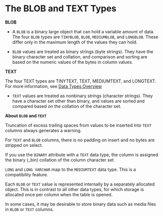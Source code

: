 # The BLOB and TEXT Types

**BLOB**

- A `BLOB` is a binary large object that can hold a variable amount of data. The four `BLOB` types are `TINYBLOB`, `BLOB`, `MEDIUMBLOB`, and `LONGBLOB`. These differ only in the maximum length of the values they can hold.

- `BLOB` values are treated as binary strings (byte strings). They have the binary character set and collation, and comparison and sorting are based on the numeric values of the bytes in column values.

**TEXT**

The four TEXT types are TINYTEXT, TEXT, MEDIUMTEXT, and LONGTEXT. For more information, see [Data Types Overview](data-types.md)

- `TEXT` values are treated as nonbinary strings (character strings). They have a character set other than binary, and values are sorted and compared based on the collation of the character set.

<!--If strict SQL mode is not enabled and you assign a value to a BLOB or TEXT column that exceeds the column's maximum length, the value is truncated to fit and a warning is generated. For truncation of nonspace characters, you can cause an error to occur (rather than a warning) and suppress insertion of the value by using strict SQL mode. See Section 5.1.11, “Server SQL Modes”.-->

**About `BLOB` and `TEXT`**

Truncation of excess trailing spaces from values to be inserted into `TEXT` columns always generates a warning.

For `TEXT` and `BLOB` columns, there is no padding on insert and no bytes are stripped on select.

If you use the `BINARY` attribute with a `TEXT` data type, the column is assigned the binary (_bin) collation of the column character set.

`LONG` and `LONG VARCHAR` map to the `MEDIUMTEXT` data type. This is a compatibility feature.

Each `BLOB` or `TEXT` value is represented internally by a separately allocated object. This is in contrast to all other data types, for which storage is allocated once per column when the table is opened.

In some cases, it may be desirable to store binary data such as media files in `BLOB` or `TEXT` columns.
